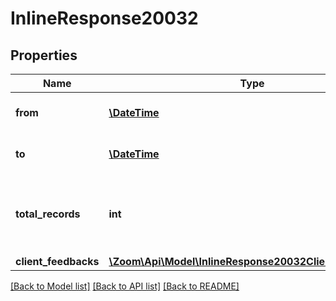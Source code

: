 # InlineResponse20032

## Properties
Name | Type | Description | Notes
------------ | ------------- | ------------- | -------------
**from** | [**\DateTime**](\DateTime.md) | Start date for this report | [optional] 
**to** | [**\DateTime**](\DateTime.md) | End date for this report | [optional] 
**total_records** | **int** | The number of all records available across pages | [optional] 
**client_feedbacks** | [**\Zoom\Api\Model\InlineResponse20032ClientFeedbacks[]**](InlineResponse20032ClientFeedbacks.md) |  | [optional] 

[[Back to Model list]](../README.md#documentation-for-models) [[Back to API list]](../README.md#documentation-for-api-endpoints) [[Back to README]](../README.md)


